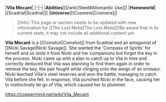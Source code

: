 |**Vila Mecant**|
|-|-|
|**Abilities**|[[/wiki/Steel#Allomantic Use]]|
|**Homeworld**|[[Scadrial\|Scadrial]]|
|**Universe**|[[Cosmere\|Cosmere]]|

> [!info] This page or section needs to be updated with new information for *[[The Lost Metal\|The Lost Metal]]*!Be aware that in its current state, it may not include all additional content yet.

**Vila Mecant** is a [[Coinshot\|Coinshot]] from Scadrial and an antagonist of [[Nicki Savage\|Nicki Savage]].
She wanted the 'Compass of Spirits' for herself and so stole it from Nicki and her companions but forgot the key in the process. Nicki came up with a plan to catch up to Vila in time and correctly deduced that Vila was planning to find them again in order to retrieve the key, the pair fought while clinging onto the wings of an ornisaur. Nicki leeched Villa's steel reserves and won the battle, managing to catch Vila before she fell. In response, Vila punched Nicki in the face, causing her to instinctively let go of Vila, which caused her to plummet.



https://coppermind.net/wiki/Vila_Mecant